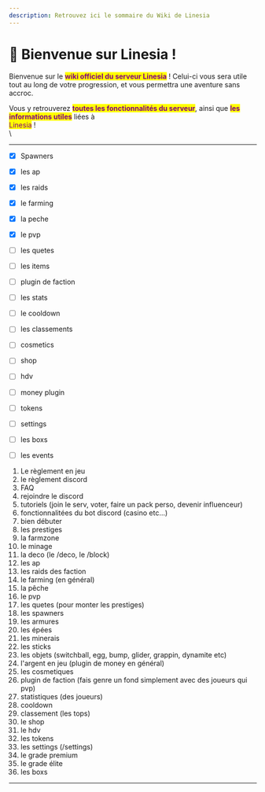 ```yaml
---
description: Retrouvez ici le sommaire du Wiki de Linesia
---
```


# 🔮 Bienvenue sur Linesia !

Bienvenue sur le <mark style="color:purple;">**wiki officiel du serveur Linesia**</mark> ! Celui-ci vous sera utile tout au long de votre progression, et vous permettra une aventure sans accroc.

Vous y retrouverez <mark style="color:purple;">**toutes les fonctionnalités du serveur**</mark>, ainsi que <mark style="color:purple;">**les informations utiles**</mark> liées à \
<mark style="color:purple;">Linesia</mark> !\
\


***

* [x] Spawners
* [x] les ap
* [x] les raids
* [x] le farming
* [x] la peche
* [x] le pvp
* [ ] les quetes
* [ ] les items
* [ ] plugin de faction
* [ ] les stats
* [ ] le cooldown
* [ ] les classements
* [ ] cosmetics
* [ ] shop
* [ ] hdv
* [ ] money plugin
* [ ] tokens
* [ ] settings
* [ ] les boxs
* [ ] les events







1. Le règlement en jeu
2. le règlement discord
3. FAQ
4. rejoindre le discord
5. tutoriels (join le serv, voter, faire un pack perso, devenir influenceur)
6. fonctionnalitées du bot discord (casino etc...)
7. bien débuter
8. les prestiges
9. la farmzone
10. le minage
11. la deco (le /deco, le /block)
12. les ap
13. les raids des faction
14. le farming (en général)
15. la pêche
16. le pvp
17. les quetes (pour monter les prestiges)
18. les spawners
19. les armures
20. les épées
21. les minerais
22. les sticks
23. les objets (switchball, egg, bump, glider, grappin, dynamite etc)
24. l'argent en jeu (plugin de money en général)
25. les cosmetiques
26. plugin de faction (fais genre un fond simplement avec des joueurs qui pvp)
27. statistiques (des joueurs)
28. cooldown
29. classement (les tops)
30. le shop
31. le hdv
32. les tokens
33. les settings (/settings)
34. le grade premium
35. le grade élite
36. les boxs





***

